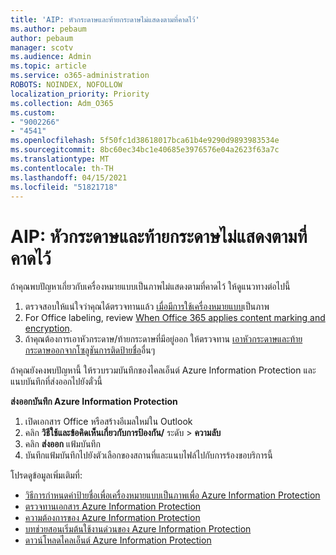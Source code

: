 ```yaml
---
title: 'AIP: หัวกระดาษและท้ายกระดาษไม่แสดงตามที่คาดไว้'
ms.author: pebaum
author: pebaum
manager: scotv
ms.audience: Admin
ms.topic: article
ms.service: o365-administration
ROBOTS: NOINDEX, NOFOLLOW
localization_priority: Priority
ms.collection: Adm_O365
ms.custom:
- "9002266"
- "4541"
ms.openlocfilehash: 5f50fc1d38618017bca61b4e9290d9893983534e
ms.sourcegitcommit: 8bc60ec34bc1e40685e3976576e04a2623f63a7c
ms.translationtype: MT
ms.contentlocale: th-TH
ms.lasthandoff: 04/15/2021
ms.locfileid: "51821718"
---
```

# <a name="aip-headers-and-footers-not-displaying-as-expected"></a>AIP: หัวกระดาษและท้ายกระดาษไม่แสดงตามที่คาดไว้

ถ้าคุณพบปัญหาเกี่ยวกับเครื่องหมายแบบเป็นภาพไม่แสดงตามที่คาดไว้ ให้ดูแนวทางต่อไปนี้

1. ตรวจสอบให้แน่ใจว่าคุณได้ตรวจทานแล้ว [เมื่อมีการใช้เครื่องหมายแบบ](https://docs.microsoft.com/azure/information-protection/configure-policy-markings#when-visual-markings-are-applied)เป็นภาพ
2. For Office labeling, review [When Office 365 applies content marking and encryption](https://docs.microsoft.com/microsoft-365/compliance/sensitivity-labels-office-apps#when-office-apps-apply-content-marking-and-encryption).
3. ถ้าคุณต้องการเอาหัวกระดาษ/ท้ายกระดาษที่มีอยู่ออก ให้ตรวจทาน [เอาหัวกระดาษและท้ายกระดาษออกจากโซลูชันการติดป้ายชื่อ](https://docs.microsoft.com/azure/information-protection/rms-client/client-admin-guide-customizations#remove-headers-and-footers-from-other-labeling-solutions)อื่นๆ

ถ้าคุณยังคงพบปัญหานี้ ให้รวบรวมบันทึกของไคลเอ็นต์ Azure Information Protection และแนบบันทึกที่ส่งออกไปยังตั๋วนี้

**ส่งออกบันทึก Azure Information Protection**

1. เปิดเอกสาร Office หรือสร้างอีเมลใหม่ใน Outlook
2. คลิก **วิธีใช้และข้อคิดเห็นเกี่ยวกับการป้องกัน/** ระดับ  >  **ความลับ**
3. คลิก **ส่งออก** แฟ้มบันทึก
4. บันทึกแฟ้มบันทึกไปยังตัวเลือกของสถานที่และแนบไฟล์ไปกับการร้องขอบริการนี้

โปรดดูข้อมูลเพิ่มเติมที่:

- [วิธีการกําหนดค่าป้ายชื่อเพื่อเครื่องหมายแบบเป็นภาพเพื่อ Azure Information Protection](https://docs.microsoft.com/azure/information-protection/configure-policy-markings)
- [ตรวจทานเอกสาร Azure Information Protection](https://docs.microsoft.com/azure/information-protection/what-is-information-protection)
- [ความต้องการของ Azure Information Protection](https://docs.microsoft.com/azure/information-protection/get-started/requirements)
- [บทช่วยสอนเริ่มต้นใช้งานด่วนของ Azure Information Protection](https://docs.microsoft.com/azure/information-protection/get-started/infoprotect-quick-start-tutorial)
- [ดาวน์โหลดไคลเอ็นต์ Azure Information Protection](https://www.microsoft.com/download/details.aspx?id=53018)
